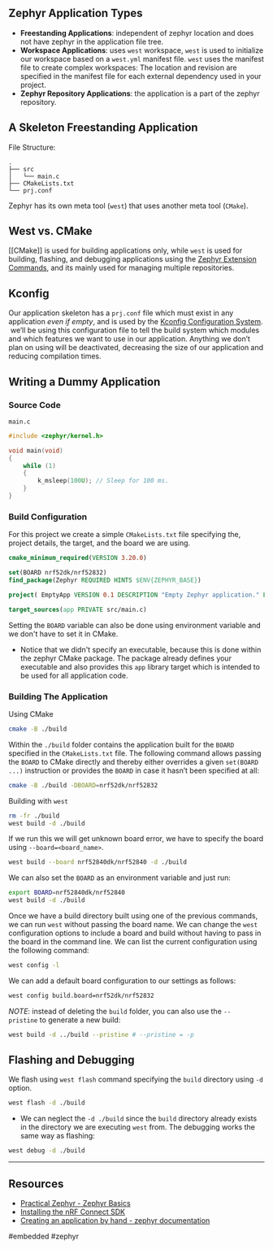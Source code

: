 ## Zephyr Application Types
- **Freestanding Applications**: independent of zephyr location and does not have zephyr in the application file tree.
- **Workspace Applications**: uses `west` workspace, `west` is used to initialize our workspace based on a `west.yml` manifest file. `west` uses the manifest file to create complex workspaces: The location and revision are specified in the manifest file for each external dependency used in your project.
- **Zephyr Repository Applications**: the application is a part of the zephyr repository.
## A Skeleton Freestanding Application
File Structure: 
```
.
├── src
│   └── main.c
├── CMakeLists.txt
└── prj.conf
```
Zephyr has its own meta tool (`west`) that uses another meta tool (`CMake`).
## West vs. CMake
[[CMake]] is used for building applications only, while `west` is used for building, flashing, and debugging applications using the [Zephyr Extension Commands](https://docs.zephyrproject.org/latest/develop/west/zephyr-cmds.html), and its mainly used for managing multiple repositories.
## Kconfig
Our application skeleton has a `prj.conf` file which must exist in any application *even if empty*, and is used by the [Kconfig Configuration System](https://docs.zephyrproject.org/latest/build/kconfig/index.html).
 we’ll be using this configuration file to tell the build system which modules and which features we want to use in our application. Anything we don’t plan on using will be deactivated, decreasing the size of our application and reducing compilation times.
## Writing a Dummy Application
### Source Code
`main.c` 
```C
#include <zephyr/kernel.h>

void main(void)
{
    while (1)
    {
        k_msleep(100U); // Sleep for 100 ms.
    }
}
```
### Build Configuration
For this project we create a simple `CMakeLists.txt` file specifying the, project details, the target, and the board we are using.
```CMake
cmake_minimum_required(VERSION 3.20.0)

set(BOARD nrf52dk/nrf52832)
find_package(Zephyr REQUIRED HINTS $ENV{ZEPHYR_BASE})

project( EmptyApp VERSION 0.1 DESCRIPTION "Empty Zephyr application." LANGUAGES C)

target_sources(app PRIVATE src/main.c)
```
Setting the `BOARD` variable can also be done using environment variable and we don't have to set it in CMake.
- Notice that we didn't specify an executable, because this is done within the zephyr CMake package. The package already defines your executable and also provides this `app` library target which is intended to be used for all application code.
### Building The Application
Using CMake
```bash
cmake -B ./build
```
Within the `./build` folder contains the application built for the `BOARD` specified in the `CMakeLists.txt` file. The following command allows passing the `BOARD` to CMake directly and thereby either overrides a given `set(BOARD ...)` instruction or provides the `BOARD` in case it hasn’t been specified at all:
```bash
cmake -B ./build -DBOARD=nrf52dk/nrf52832
```
Building with `west`
```bash
rm -fr ./build
west build -d ./build
```
If we run this we will get unknown board error, we have to specify the board using `--board=<board_name>`.
```bash
west build --board nrf52840dk/nrf52840 -d ./build
```
We can also set the `BOARD` as an environment variable and just run:
```bash
export BOARD=nrf52840dk/nrf52840
west build -d ./build
```
Once we have a build directory built using one of the previous commands, we can run `west` without passing the board name.
We can change the `west` configuration options to include a board and build without having to pass in the board in the command line.
We can list the current configuration using the following command:
```bash
west config -l
```
We can add a default board configuration to our settings as follows:
```bash
west config build.board=nrf52dk/nrf52832
```
*NOTE*: instead of deleting the `build` folder, you can also use the `--pristine` to generate a new build:
```bash
west build -d ../build --pristine # --pristine = -p
```
## Flashing and Debugging
We flash using `west flash` command specifying the `build` directory using `-d` option.
```bash
west flash -d ./build
```
- We can neglect the `-d ./build` since the `build` directory already exists in the directory we are executing `west` from.
The debugging works the same way as flashing:
```bash
west debug -d ./build
```
---
## Resources
- [Practical Zephyr - Zephyr Basics](https://interrupt.memfault.com/blog/practical_zephyr_basics)
- [Installing the nRF Connect SDK](https://docs.nordicsemi.com/bundle/ncs-latest/page/nrf/installation/install_ncs.html#)
- [Creating an application by hand - zephyr documentation](https://docs.zephyrproject.org/latest/develop/application/index.html#creating-an-application-by-hand)

#embedded #zephyr 
